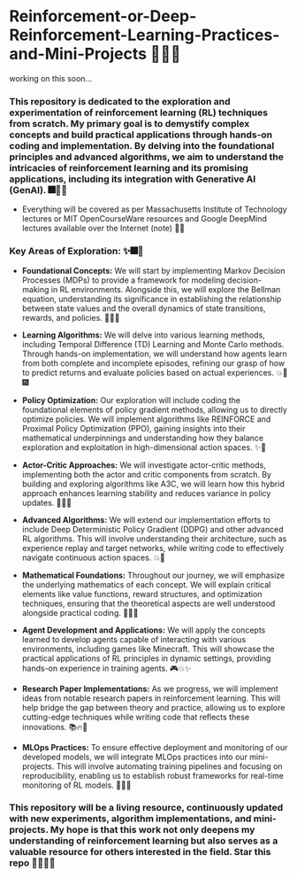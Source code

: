 # Reinforcement-or-Deep-Reinforcement-Learning-Practices-and-Mini-Projects 🎇✨🌟
working on this soon... 
### **This repository is dedicated to the exploration and experimentation of reinforcement learning (RL) techniques from scratch. My primary goal is to demystify complex concepts and build practical applications through hands-on coding and implementation. By delving into the foundational principles and advanced algorithms, we aim to understand the intricacies of reinforcement learning and its promising applications, including its integration with Generative AI (GenAI).** 🎆💫🚀

 * Everything will be covered as per Massachusetts Institute of Technology lectures or MIT OpenCourseWare resources and Google DeepMind lectures available over the Internet (note) 🌟🔥

### Key Areas of Exploration: ✨🎆🌠

* **Foundational Concepts:** We will start by implementing Markov Decision Processes (MDPs) to provide a framework for modeling decision-making in RL environments. Alongside this, we will explore the Bellman equation, understanding its significance in establishing the relationship between state values and the overall dynamics of state transitions, rewards, and policies. 🌌🎇✨

* **Learning Algorithms:** We will delve into various learning methods, including Temporal Difference (TD) Learning and Monte Carlo methods. Through hands-on implementation, we will understand how agents learn from both complete and incomplete episodes, refining our grasp of how to predict returns and evaluate policies based on actual experiences. 💥🌠🎆

* **Policy Optimization:** Our exploration will include coding the foundational elements of policy gradient methods, allowing us to directly optimize policies. We will implement algorithms like REINFORCE and Proximal Policy Optimization (PPO), gaining insights into their mathematical underpinnings and understanding how they balance exploration and exploitation in high-dimensional action spaces. ✨🚀

* **Actor-Critic Approaches:** We will investigate actor-critic methods, implementing both the actor and critic components from scratch. By building and exploring algorithms like A3C, we will learn how this hybrid approach enhances learning stability and reduces variance in policy updates. 🌠💫🔥

* **Advanced Algorithms:** We will extend our implementation efforts to include Deep Deterministic Policy Gradient (DDPG) and other advanced RL algorithms. This will involve understanding their architecture, such as experience replay and target networks, while writing code to effectively navigate continuous action spaces. 💥🎇

* **Mathematical Foundations:** Throughout our journey, we will emphasize the underlying mathematics of each concept. We will explain critical elements like value functions, reward structures, and optimization techniques, ensuring that the theoretical aspects are well understood alongside practical coding. 🌌🌟🎆

* **Agent Development and Applications:** We will apply the concepts learned to develop agents capable of interacting with various environments, including games like Minecraft. This will showcase the practical applications of RL principles in dynamic settings, providing hands-on experience in training agents. 🎮💥✨

* **Research Paper Implementations:** As we progress, we will implement ideas from notable research papers in reinforcement learning. This will help bridge the gap between theory and practice, allowing us to explore cutting-edge techniques while writing code that reflects these innovations. 📚🔥🌟

* **MLOps Practices:** To ensure effective deployment and monitoring of our developed models, we will integrate MLOps practices into our mini-projects. This will involve automating training pipelines and focusing on reproducibility, enabling us to establish robust frameworks for real-time monitoring of RL models. 🔧🌠💫

### This repository will be a living resource, continuously updated with new experiments, algorithm implementations, and mini-projects. My hope is that this work not only deepens my understanding of reinforcement learning but also serves as a valuable resource for others interested in the field. Star this repo 🌟🎇💫🚀

